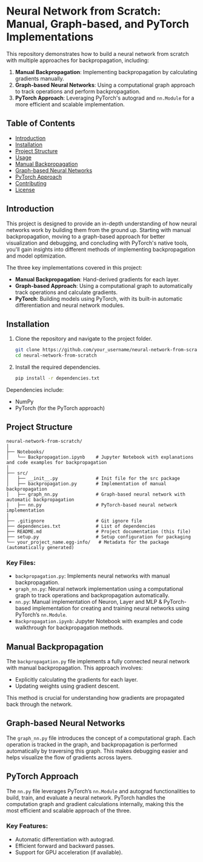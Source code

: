 # Neural Network from Scratch: Manual, Graph-based, and PyTorch Implementations

This repository demonstrates how to build a neural network from scratch with multiple approaches for backpropagation, including:
1. **Manual Backpropagation**: Implementing backpropagation by calculating gradients manually.
2. **Graph-based Neural Networks**: Using a computational graph approach to track operations and perform backpropagation.
3. **PyTorch Approach**: Leveraging PyTorch's autograd and `nn.Module` for a more efficient and scalable implementation.

## Table of Contents
- [Introduction](#introduction)
- [Installation](#installation)
- [Project Structure](#project-structure)
- [Usage](#usage)
- [Manual Backpropagation](#manual-backpropagation)
- [Graph-based Neural Networks](#graph-based-neural-networks)
- [PyTorch Approach](#pytorch-approach)
- [Contributing](#contributing)
- [License](#license)

## Introduction

This project is designed to provide an in-depth understanding of how neural networks work by building them from the ground up. Starting with manual backpropagation, moving to a graph-based approach for better visualization and debugging, and concluding with PyTorch's native tools, you'll gain insights into different methods of implementing backpropagation and model optimization.

The three key implementations covered in this project:
- **Manual Backpropagation**: Hand-derived gradients for each layer.
- **Graph-based Approach**: Using a computational graph to automatically track operations and calculate gradients.
- **PyTorch**: Building models using PyTorch, with its built-in automatic differentiation and neural network modules.

## Installation

1. Clone the repository and navigate to the project folder.
   
   ```bash
   git clone https://github.com/your_username/neural-network-from-scratch.git
   cd neural-network-from-scratch
   ```

2. Install the required dependencies.

   ```bash
   pip install -r dependencies.txt
   ```

Dependencies include:
- NumPy
- PyTorch (for the PyTorch approach)

## Project Structure

```plaintext
neural-network-from-scratch/
│
├── Notebooks/
│   └── Backpropagation.ipynb    # Jupyter Notebook with explanations and code examples for backpropagation
│
├── src/
│   ├── __init__.py              # Init file for the src package
│   ├── backpropagation.py       # Implementation of manual backpropagation
│   ├── graph_nn.py              # Graph-based neural network with automatic backpropagation
│   ├── nn.py                    # PyTorch-based neural network implementation
│
├── .gitignore                   # Git ignore file
├── dependencies.txt             # List of dependencies
├── README.md                    # Project documentation (this file)
├── setup.py                     # Setup configuration for packaging
└── your_project_name.egg-info/   # Metadata for the package (automatically generated)
```

### Key Files:
- `backpropagation.py`: Implements neural networks with manual backpropagation.
- `graph_nn.py`: Neural network implementation using a computational graph to track operations and backpropagation automatically.
- `nn.py`: Manual implementation of Neuron, Layer and MLP & PyTorch-based implementation for creating and training neural networks using PyTorch’s `nn.Module`.
- `Backpropagation.ipynb`: Jupyter Notebook with examples and code walkthrough for backpropagation methods.

## Manual Backpropagation

The `backpropagation.py` file implements a fully connected neural network with manual backpropagation. This approach involves:
- Explicitly calculating the gradients for each layer.
- Updating weights using gradient descent.

This method is crucial for understanding how gradients are propagated back through the network.

## Graph-based Neural Networks

The `graph_nn.py` file introduces the concept of a computational graph. Each operation is tracked in the graph, and backpropagation is performed automatically by traversing this graph. This makes debugging easier and helps visualize the flow of gradients across layers.

## PyTorch Approach

The `nn.py` file leverages PyTorch’s `nn.Module` and autograd functionalities to build, train, and evaluate a neural network. PyTorch handles the computation graph and gradient calculations internally, making this the most efficient and scalable approach of the three.

### Key Features:
- Automatic differentiation with autograd.
- Efficient forward and backward passes.
- Support for GPU acceleration (if available).